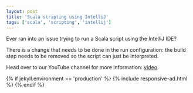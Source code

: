 ```yaml
---
layout: post
title: 'Scala scripting using IntelliJ'
tags: ['scala', 'scripting', 'intellij']
---
```

Ever ran into an issue trying to run a Scala script using the IntelliJ IDE?

There is a change that needs to be done in the run configuration: the build
step needs to be removed so the script can just be interpreted.

Head over to our YouTube channel for more information: [video](https://youtu.be/phjxbbLk4WM).

{% if jekyll.environment == 'production' %}
  {% include responsive-ad.html %}
{% endif %}
